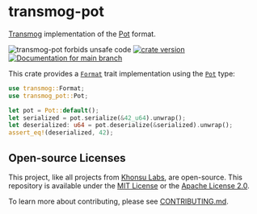 # transmog-pot

[Transmog](https://github.com/khonsulabs/transmog) implementation of the [Pot](https://github.com/khonsulabs/pot) format.

![transmog-pot forbids unsafe code](https://img.shields.io/badge/unsafe-forbid-success)
[![crate version](https://img.shields.io/crates/v/transmog-pot.svg)](https://crates.io/crates/transmog-pot)
[![Documentation for `main` branch](https://img.shields.io/badge/docs-main-informational)](https://khonsulabs.github.io/transmog/main/transmog_pot/)

This crate provides a [`Format`][format] trait implementation using the [`Pot`][pot-type] type:

```rust
use transmog::Format;
use transmog_pot::Pot;

let pot = Pot::default();
let serialized = pot.serialize(&42_u64).unwrap();
let deserialized: u64 = pot.deserialize(&serialized).unwrap();
assert_eq!(deserialized, 42);
```

[pot-type]: https://khonsulabs.github.io/transmog/main/transmog_pot/struct.Pot.html
[format]: https://khonsulabs.github.io/transmog/main/transmog/trait.Format.html
[transmog-async]: https://crates.io/crates/transmog-async
[transmog-bincode]: https://crates.io/crates/transmog-bincode
[transmog-cbor]: https://crates.io/crates/transmog-cbor
[transmog-pot]: https://crates.io/crates/transmog-pot
[transmog-versions]: https://crates.io/crates/transmog-versions

## Open-source Licenses

This project, like all projects from [Khonsu Labs](https://khonsulabs.com/), are
open-source. This repository is available under the [MIT License](./LICENSE-MIT)
or the [Apache License 2.0](./LICENSE-APACHE).

To learn more about contributing, please see [CONTRIBUTING.md](./CONTRIBUTING.md).
